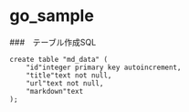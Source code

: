 # go_sample

###　テーブル作成SQL

```
create table "md_data" (
	"id"integer primary key autoincrement,
	"title"text not null,
	"url"text not null,
	"markdown"text
);
```